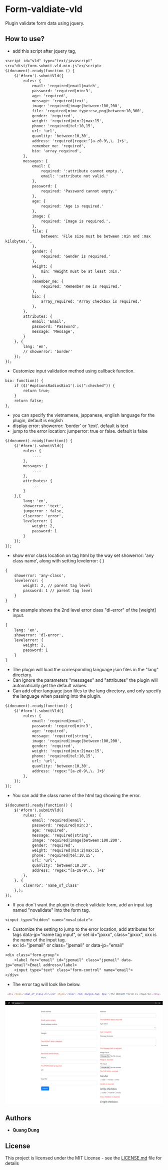 # Form-valdiate-vld

Plugin validate form data using jquery. 

## How to use?

* add this script after jquery tag,

```
<script id="vld" type="text/javascript" src="dist/form.submit.vld.min.js"></script>
$(document).ready(function () {
    $('#form').submitVld({
        rules: {
            email: 'required|email|match',
            password: 'required|min:3',
            age: 'required',
            message: 'required|text',
            image: 'required|image|between:100,200',
            file: 'required|mime_type:csv,png|between:10,300',
            gender: 'required',
            weight: 'required|min:2|max:15',
            phone: 'required|tel:10,15',
            url: 'url',
            quanlity: 'between:10,30',
            address: 'required|regex:^[a-z0-9\,\. ]+$',
            remember_me: 'required',
            bio: 'array_required',
        },
        messages: {
            email: {
                required: ':attribute cannot empty.',
                email: ':attribute not valid.'
            },
            password: {
                required: 'Password cannot empty.'
            },
            age: {
                required: 'Age is required.'
            },
            image: {
                required: 'Image is required.',
            },
            file: {
                between: 'File size must be between :min and :max kilobytes.',
            },
            gender: {
                required: 'Gender is required.'
            },
            weight: {
                min: 'Weight must be at least :min.'
            },
            remember_me: {
                required: 'Remember me is required.'
            },
            bio: {
                array_required: 'Array checkbox is required.'
            },
        },
        attributes: {
            email: 'Email',
            password: 'Password',
            message: 'Message',
        }
    }, {
        lang: 'en',
        // showerror: 'border'
    });
});
```

* Customize input validation method using callback function.

```
bio: function() {
    if ($('#optionsRadiosBio1').is(":checked")) {
        return true;
    }
    return false;
},
```

* you can specify the vietnamese, jappanese, english language for the plugin, default is english
* display error: showerror: 'border' or 'text'. default is text
* jump to the error location: jumperror: true or false. default is false

```
$(document).ready(function() {
    $('#form').submitVld({
        rules: {
            ....
        },
        messages: {
            ....
        },
        attributes: {
            ...
        }
    },{
        lang: 'en',
        showerror: 'text',
        jumperror : false,
        clserror: 'error',
        levelerror: {
            weight: 2,
            password: 1
        }
    });
});
```

* show error class location on tag html by the way set showerror: 'any class name', along with setting levelerror: { }

```
{
    showerror: 'any-class',
    levelerror: {
        weight: 2, // parent tag level
        password: 1 // parent tag level
    }
}
```

* the example shows the 2nd level error class "dl-error" of the [weight] input.

```
{
    lang: 'en',
    showerror: 'dl-error',
    levelerror: {
        weight: 2,
        password: 1
    }
}
```

* The plugin will load the corresponding language json files in the "lang" directory.
* Can ignore the parameters "messages" and "attributes" the plugin will automatically get the default values.
* Can add other language json files to the lang directory, and only specify the language when passing into the plugin.
```
$(document).ready(function() {
    $('#form').submitVld({
        rules: {
            email: 'required|email',
            password: 'required|min:3',
            age: 'required',
            message: 'required|string',
            image: 'required|image|between:100,200',
            gender: 'required',
            weight: 'required|min:2|max:15',
            phone: 'required|tel:10,15',
            url: 'url',
            quanlity: 'between:10,30',
            address: 'regex:^[a-z0-9\,\. ]+$'
        },
    });
});
```

* You can add the class name of the html tag showing the error.

```
$(document).ready(function() {
    $('#form').submitVld({
        rules: {
            email: 'required|email',
            password: 'required|min:3',
            age: 'required',
            message: 'required|string',
            image: 'required|image|between:100,200',
            gender: 'required',
            weight: 'required|min:2|max:15',
            phone: 'required|tel:10,15',
            url: 'url',
            quanlity: 'between:10,30',
            address: 'regex:^[a-z0-9\,\. ]+$'
        },
    }, {
        clserror: 'name_of_class'
    },);
});
```

* If you don't want the plugin to check validate form, add an input tag named "novalidate" into the form tag.

```
<input type="hidden" name="novalidate">
```

* Customize the setting to jump to the error location, add attributes for tags data-jp="name tag input", or set id="jpxxx", class="jpxxx", xxx is the name of the input tag.
* ex: id="jpemail" or class="jpemail" or data-jp="email"

```
<div class="form-group">
    <label for="email" id="jpemail" class="jpemail" data-jp="email">Email address</label>
    <input type="text" class="form-control" name="email">
</div>
```

* The error tag will look like below.

![demo](https://github.com/larint/form-validate-vld/blob/master/form/image/tag_error.png)

![demo](https://github.com/larint/form-validate-vld/blob/master/form/image/vld.png)

## Authors

* **Quang Dung**

## License

This project is licensed under the MIT License - see the [LICENSE.md](LICENSE.md) file for details
